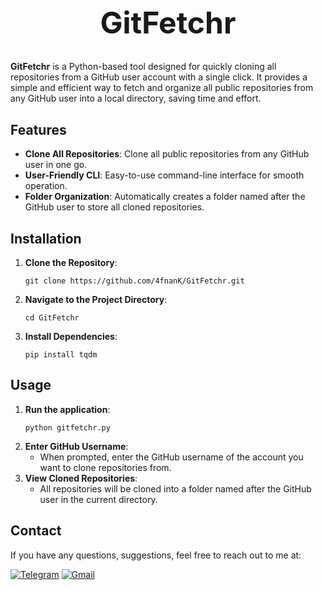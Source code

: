 <h1 align="center" style="font-size: 48px;">GitFetchr</h1>



<p><strong>GitFetchr</strong> is a Python-based tool designed for quickly cloning all repositories from a GitHub user account with a single click. It provides a simple and efficient way to fetch and organize all public repositories from any GitHub user into a local directory, saving time and effort.</p>

<h2>Features</h2>
<ul>
  <li><strong>Clone All Repositories</strong>: Clone all public repositories from any GitHub user in one go.</li>
  <li><strong>User-Friendly CLI</strong>: Easy-to-use command-line interface for smooth operation.</li>
  <li><strong>Folder Organization</strong>: Automatically creates a folder named after the GitHub user to store all cloned repositories.</li>
</ul>

<h2>Installation</h2>
<ol>
  <li><strong>Clone the Repository</strong>:
    <pre><code>git clone https://github.com/4fnanK/GitFetchr.git</code></pre>
  </li>
  <li><strong>Navigate to the Project Directory</strong>:
    <pre><code>cd GitFetchr</code></pre>
  </li>
  <li><strong>Install Dependencies</strong>:
    <pre><code>pip install tqdm</code></pre>
  </li>
</ol>

<h2>Usage</h2>
<ol>
  <li><strong>Run the application</strong>:
    <pre><code>python gitfetchr.py</code></pre>
  </li>
  
  <li><strong>Enter GitHub Username</strong>:
    <ul>
      <li>When prompted, enter the GitHub username of the account you want to clone repositories from.</li>
    </ul>
  </li>
  
  <li><strong>View Cloned Repositories</strong>:
    <ul>
      <li>All repositories will be cloned into a folder named after the GitHub user in the current directory.</li>
    </ul>
  </li>
</ol>

<h2>Contact</h2>

If you have any questions, suggestions, feel free to reach out to me at:
    
[![Telegram](https://img.shields.io/badge/Telegram-%232CA5E0.svg?logo=Telegram&logoColor=white)](https://t.me/afnan007) [![Gmail](https://img.shields.io/badge/Gmail-%23D14836.svg?logo=Gmail&logoColor=white)](mailto:amanoythegreter232500@gmail.com)

